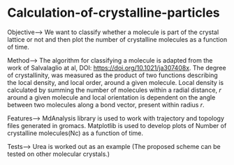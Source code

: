 # Calculation-of-crystalline-particles
Objective--> We want to classify whether a molecule is part of the crystal lattice or not and then plot the number of crystalline molecules as a function of time. 

Method--> The algorithm for classifying a molecule is adapted from the work of Salvalaglio at al, DOI: https://doi.org/10.1021/ja307408x.
The degree of crystallinity, was measured as the product of two functions describing the local density, and local order, around a given molecule. 
Local density is calculated by summing the number of molecules within a radial distance, *r* around a given molecule and local orientation is dependent on the angle between two molecules along a bond vector, present within radius *r*.

Features--> MdAnalysis library is used to work with trajectory and topology files generated in gromacs. 
Matplotlib is used to develop plots of Number of crystalline molecules(Nc) as a function of time.

Tests--> Urea is worked out as an example (The proposed scheme can be tested on other molecular crystals.)
